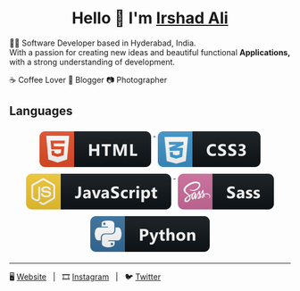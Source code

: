 <div align="center">
    <h1>Hello 👋 I'm <a href="https://irshadali.codes">Irshad Ali</a>
</h1>
</div>

<p align="center">

👨‍💻 Software Developer based in Hyderabad, India. <br>
With a passion for creating new ideas and beautiful functional <b> Applications,</b> with a strong understanding of development.

☕️ Coffee Lover 📝 Blogger 📷 Photographer

</p>

## Languages

<p align="center">
  <a href="#">
    <img src="https://raw.githubusercontent.com/irshad/irshad/master/icons/lang/html.svg" alt="html" style="vertical-align:top; margin:6px 4px">
  </a>
  <a href="#">
    <img src="https://raw.githubusercontent.com/irshad/irshad/master/icons/lang/css3.svg" alt="css" style="vertical-align:top; margin:6px 4px">
  </a>
  <a href="#">
    <img src="https://raw.githubusercontent.com/irshad/irshad/master/icons/lang/js.svg" alt="javascript" style="vertical-align:top; margin:6px 4px">
  </a>
  <a href="#">
    <img src="https://raw.githubusercontent.com/irshad/irshad/master/icons/lang/sass.svg" alt="sass" style="vertical-align:top; margin:6px 4px">
  </a>
  <a href="#">
    <img src="https://raw.githubusercontent.com/irshad/irshad/master/icons/lang/python.svg" alt="python" style="vertical-align:top; margin:6px 4px">
  </a>
</p>

<hr>
🖥️ <a href="https://irshadali.codes">Website</a> &nbsp;&nbsp;|&nbsp;&nbsp; 
🎞️ <a href="https://instagram.com/imirshadali">Instagram</a> &nbsp;&nbsp;|&nbsp;&nbsp; 🐦 <a href="https://twitter.com/imirshadali">Twitter</a>

<!--
**irshad/irshad** is a ✨ _special_ ✨ repository because its `README.md` (this file) appears on your GitHub profile.

Here are some ideas to get you started:

- 🔭 I’m currently working on ...
- 🌱 I’m currently learning ...
- 👯 I’m looking to collaborate on ...
- 🤔 I’m looking for help with ...
- 💬 Ask me about ...
- 📫 How to reach me: ...
- 😄 Pronouns: ...
- ⚡ Fun fact: ...
-->
